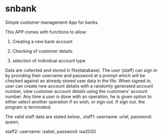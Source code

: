 # snbank
Simple customer management App for banks.

This APP comes with functions to allow: 
1. Creating a new bank account

2. Checking of customer details

3. selection of individual account type

Data are collected and stored in file(database). The user (staff) can sign in by providing their username and password at a prompt which will be checked against an already stored user data in the file. When signed in, user can create new account details with a randomly generated account number,
view customer account details using the customers' account number. Any time a user is done with an operation, he is given option to either select another operation if so wish, or sign out. If sign out, the program is terminated.

The valid staff data are stated below.,
staff1:
username: uriel,
password: queen,

staff2:
username: isabel,
password: isa2020